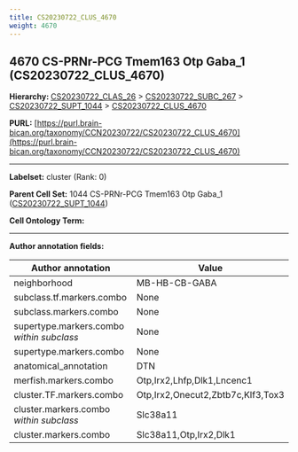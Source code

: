 ```yaml
---
title: CS20230722_CLUS_4670
weight: 4670
---
```

## 4670 CS-PRNr-PCG Tmem163 Otp Gaba_1 (CS20230722_CLUS_4670)
<b>Hierarchy: </b>
[CS20230722_CLAS_26](../CS20230722_CLAS_26) >
[CS20230722_SUBC_267](../CS20230722_SUBC_267) >
[CS20230722_SUPT_1044](../CS20230722_SUPT_1044) >
[CS20230722_CLUS_4670](../CS20230722_CLUS_4670)

**PURL:** [https://purl.brain-bican.org/taxonomy/CCN20230722/CS20230722_CLUS_4670](https://purl.brain-bican.org/taxonomy/CCN20230722/CS20230722_CLUS_4670)

---


**Labelset:** cluster (Rank: 0)

**Parent Cell Set:** 1044 CS-PRNr-PCG Tmem163 Otp Gaba_1 ([CS20230722_SUPT_1044](../CS20230722_SUPT_1044))



**Cell Ontology Term:** 

[MARKER GENES.]: #


---

[TRANSFERRED ANNOTATIONS.]: #


[AUTHOR ANNOTATION FIELDS.]: #


**Author annotation fields:**

| Author annotation | Value |
|-------------------|-------|
|neighborhood|MB-HB-CB-GABA|
|subclass.tf.markers.combo|None|
|subclass.markers.combo|None|
|supertype.markers.combo _within subclass_|None|
|supertype.markers.combo|None|
|anatomical_annotation|DTN|
|merfish.markers.combo|Otp,Irx2,Lhfp,Dlk1,Lncenc1|
|cluster.TF.markers.combo|Otp,Irx2,Onecut2,Zbtb7c,Klf3,Tox3|
|cluster.markers.combo _within subclass_|Slc38a11|
|cluster.markers.combo|Slc38a11,Otp,Irx2,Dlk1|
